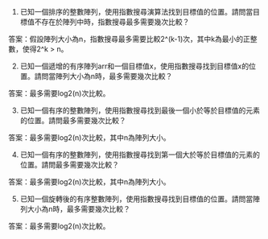 

1. 已知一個排序的整數陣列，使用指數搜尋演算法找到目標值的位置。請問當目標值不存在於陣列中時，指數搜尋最多需要幾次比較？

答案：假設陣列大小為n，指數搜尋最多需要比較2^(k-1)次，其中k為最小的正整數，使得2^k > n。

2. 已知一個遞增的有序陣列arr和一個目標值x，使用指數搜尋找到目標值x的位置。請問當陣列大小為n時，最多需要幾次比較？

答案：最多需要log2(n)次比較。

3. 已知一個有序的整數陣列，使用指數搜尋找到最後一個小於等於目標值的元素的位置。請問最多需要幾次比較？

答案：最多需要log2(n)次比較，其中n為陣列大小。

4. 已知一個有序的整數陣列，使用指數搜尋找到第一個大於等於目標值的元素的位置。請問最多需要幾次比較？

答案：最多需要log2(n)次比較，其中n為陣列大小。

5. 已知一個旋轉後的有序整數陣列，使用指數搜尋找到目標值的位置。請問當陣列大小為n時，最多需要幾次比較？

答案：最多需要log2(n)次比較。